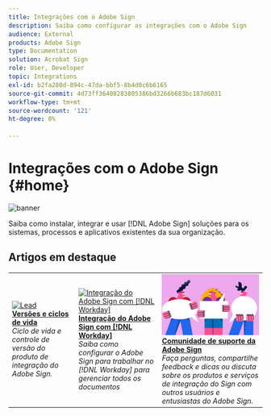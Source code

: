 ```yaml
---
title: Integrações com o Adobe Sign
description: Saiba como configurar as integrações com o Adobe Sign
audience: External
products: Adobe Sign
type: Documentation
solution: Acrobat Sign
role: User, Developer
topic: Integrations
exl-id: b2fa280d-894c-47da-bbf5-8b4d0c6b6165
source-git-commit: 4d73ff36408283805386bd3266b683bc187d6031
workflow-type: tm+mt
source-wordcount: '121'
ht-degree: 0%

---
```


# Integrações com o Adobe Sign {#home}

![banner](images/sign-banner.png)

Saiba como instalar, integrar e usar [!DNL Adobe Sign] soluções para os sistemas, processos e aplicativos existentes da sua organização.

## Artigos em destaque

<table style="table-layout:fixed">
<tr>
  <td>
    <a href="versions.md">
    <img alt="Lead" src="images/versions.png"/>
    </a>
    <div>
    <a href="versions.md"><strong>Versões e ciclos de vida</strong></a>
    </div>
    <em>Ciclo de vida e controle de versão do produto de integração do Adobe Sign.</em>
    <br>
  </td>
  <td>
    <a href="workday/tutorial-video.md">
    <img alt="Integração do Adobe Sign com [!DNL Workday]" src="images/wd-integration.png"/>
    </a>
    <div>
    <a href="workday/tutorial-video.md"><strong>Integração do Adobe Sign com [!DNL Workday]</strong></a>
    </div>
    <em>Saiba como configurar o Adobe Sign para trabalhar no [!DNL Workday] para gerenciar todos os documentos</em>
  </td>
  <td>
    <a href="https://community.adobe.com/t5/adobe-sign/bd-p/adobe-sign?page=1&amp;sort=latest_replies&amp;filter=all">
    <img alt="Comunidade de suporte da Adobe Sign" src="images/sign-forum.png"/>
    </a>
    <div>
    <a href="https://community.adobe.com/t5/adobe-sign/bd-p/adobe-sign?page=1&amp;sort=latest_replies&amp;filter=all"><strong>Comunidade de suporte da Adobe Sign</strong></a>
    </div>
    <em>Faça perguntas, compartilhe feedback e dicas ou discuta sobre os produtos e serviços de integração do Sign com outros usuários e entusiastas do Adobe Sign.</em>
    <br>
  </td>
</tr>
</table>
